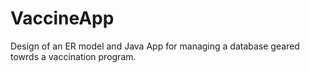 # VaccineApp
Design of an ER model and Java App for managing a database geared towrds a vaccination program.
